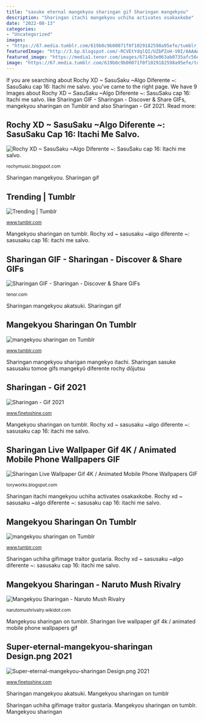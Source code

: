 ```yaml
---
title: "sasuke eternal mangekyou sharingan gif Sharingan mangekyou"
description: "Sharingan itachi mangekyou uchiha activates osakaxkobe"
date: "2022-08-13"
categories:
- "Uncategorized"
images:
- "https://67.media.tumblr.com/619b0c9b00071f0f1029182598a95efe/tumblr_o055d9PLXl1uhpvqbo1_400.gif"
featuredImage: "http://3.bp.blogspot.com/-RCVEtYdqlQI/UZbPZoH-V0I/AAAAAAAAApY/wvlHNox72fY/s1600/tumblr_mmr3ijOaig1rogrg0o1_500.gif"
featured_image: "https://media1.tenor.com/images/6714b3e063ab0735afc56ea72613b67f/tenor.gif?itemid=5981938"
image: "https://67.media.tumblr.com/619b0c9b00071f0f1029182598a95efe/tumblr_o055d9PLXl1uhpvqbo1_400.gif"
---
```


If you are searching about Rochy XD ~ SasuSaku ~Algo Diferente ~: SasuSaku cap 16: Itachi me salvo. you've came to the right page. We have 9 Images about Rochy XD ~ SasuSaku ~Algo Diferente ~: SasuSaku cap 16: Itachi me salvo. like Sharingan GIF - Sharingan - Discover &amp; Share GIFs, mangekyou sharingan on Tumblr and also Sharingan - Gif 2021. Read more:

## Rochy XD ~ SasuSaku ~Algo Diferente ~: SasuSaku Cap 16: Itachi Me Salvo.

![Rochy XD ~ SasuSaku ~Algo Diferente ~: SasuSaku cap 16: Itachi me salvo.](http://3.bp.blogspot.com/-RCVEtYdqlQI/UZbPZoH-V0I/AAAAAAAAApY/wvlHNox72fY/s1600/tumblr_mmr3ijOaig1rogrg0o1_500.gif "Sharingan mangekyou sharigan mangekyo itachi")

<small>rochymusic.blogspot.com</small>

Sharingan mangekyou. Sharingan gif

## Trending | Tumblr

![Trending | Tumblr](https://31.media.tumblr.com/50bd3ce69a47d448b5500df18761844b/tumblr_mjrymn70mm1rvvd4uo1_500.gif "Mangekyou sharingan on tumblr")

<small>www.tumblr.com</small>

Mangekyou sharingan on tumblr. Rochy xd ~ sasusaku ~algo diferente ~: sasusaku cap 16: itachi me salvo.

## Sharingan GIF - Sharingan - Discover &amp; Share GIFs

![Sharingan GIF - Sharingan - Discover &amp; Share GIFs](https://media1.tenor.com/images/6714b3e063ab0735afc56ea72613b67f/tenor.gif?itemid=5981938 "Sharingan itachi mangekyou uchiha activates osakaxkobe")

<small>tenor.com</small>

Sharingan mangekyou akatsuki. Sharingan gif

## Mangekyou Sharingan On Tumblr

![mangekyou sharingan on Tumblr](https://78.media.tumblr.com/58b6333ccdc10f2d22a7f18103c0e6f2/tumblr_oyrs22Tf9B1r2hy3ro1_500.gif "Sharingan live wallpaper gif 4k / animated mobile phone wallpapers gif")

<small>www.tumblr.com</small>

Sharingan mangekyou sharigan mangekyo itachi. Sharingan sasuke sasusaku tomoe gifs mangekyō diferente rochy dōjutsu

## Sharingan - Gif 2021

![Sharingan - Gif 2021](https://www.finetoshine.com/wp-content/uploads/2020/07/sharingan-gif.gif "Mangekyou sharingan on tumblr")

<small>www.finetoshine.com</small>

Mangekyou sharingan on tumblr. Rochy xd ~ sasusaku ~algo diferente ~: sasusaku cap 16: itachi me salvo.

## Sharingan Live Wallpaper Gif 4K / Animated Mobile Phone Wallpapers GIF

![Sharingan Live Wallpaper Gif 4K / Animated Mobile Phone Wallpapers GIF](http://gifimage.net/wp-content/uploads/2018/05/sasuke-sharingan-gif-8.gif "Sharingan itachi mangekyou uchiha activates osakaxkobe")

<small>toryworks.blogspot.com</small>

Sharingan itachi mangekyou uchiha activates osakaxkobe. Rochy xd ~ sasusaku ~algo diferente ~: sasusaku cap 16: itachi me salvo.

## Mangekyou Sharingan On Tumblr

![mangekyou sharingan on Tumblr](https://67.media.tumblr.com/tumblr_m8cpunkRkQ1rwdk0fo1_500.gif "Sharingan mangekyou akatsuki")

<small>www.tumblr.com</small>

Sharingan uchiha gifimage traitor gustaría. Rochy xd ~ sasusaku ~algo diferente ~: sasusaku cap 16: itachi me salvo.

## Mangekyou Sharingan - Naruto Mush Rivalry

![Mangekyou Sharingan - Naruto Mush Rivalry](https://67.media.tumblr.com/619b0c9b00071f0f1029182598a95efe/tumblr_o055d9PLXl1uhpvqbo1_400.gif "Sharingan live wallpaper gif 4k / animated mobile phone wallpapers gif")

<small>narutomushrivalry.wikidot.com</small>

Mangekyou sharingan on tumblr. Sharingan live wallpaper gif 4k / animated mobile phone wallpapers gif

## Super-eternal-mangekyou-sharingan Design.png 2021

![Super-eternal-mangekyou-sharingan Design.png 2021](https://www.finetoshine.com/wp-content/uploads/2020/08/1596917507_161_notitle.gif "Mangekyou sharingan")

<small>www.finetoshine.com</small>

Sharingan mangekyou akatsuki. Mangekyou sharingan on tumblr

Sharingan uchiha gifimage traitor gustaría. Mangekyou sharingan on tumblr. Mangekyou sharingan
